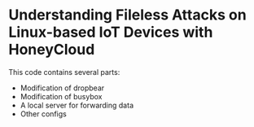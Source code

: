 # Understanding Fileless Attacks on Linux-based IoT Devices with HoneyCloud


This code contains several parts:

- Modification of dropbear
- Modification of busybox
- A local server for forwarding data
- Other configs
